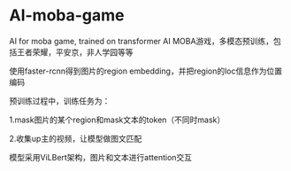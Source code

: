 # AI-moba-game
AI for moba game, trained on transformer  AI MOBA游戏，多模态预训练，包括王者荣耀，平安京，非人学园等等

使用faster-rcnn得到图片的region embedding，并把region的loc信息作为位置编码

预训练过程中，训练任务为：

1.mask图片的某个region和mask文本的token（不同时mask）

2.收集up主的视频，让模型做图文匹配

模型采用ViLBert架构，图片和文本进行attention交互
